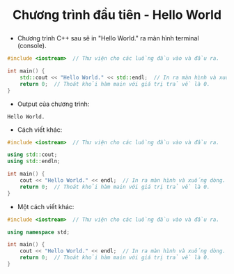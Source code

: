 # <p align="center">Chương trình đầu tiên - Hello World</p>

- Chương trình C++ sau sẽ in "Hello World." ra màn hình terminal (console).
```CPP
#include <iostream>  // Thư viện cho các luồng đầu vào và đầu ra.

int main() {
    std::cout << "Hello World." << std::endl;  // In ra màn hình và xuống dòng.
    return 0;  // Thoát khỏi hàm main với giá trị trả về là 0.
}
```

- Output của chương trình:
```
Hello World.
```

- Cách viết khác:
```CPP
#include <iostream>  // Thư viện cho các luồng đầu vào và đầu ra.

using std::cout;
using std::endln;

int main() {
    cout << "Hello World." << endl;  // In ra màn hình và xuống dòng.
    return 0;  // Thoát khỏi hàm main với giá trị trả về là 0.
}
```

- Một cách viết khác:
```CPP
#include <iostream>  // Thư viện cho các luồng đầu vào và đầu ra.

using namespace std;

int main() {
    cout << "Hello World." << endl;  // In ra màn hình và xuống dòng.
    return 0;  // Thoát khỏi hàm main với giá trị trả về là 0.
}
```